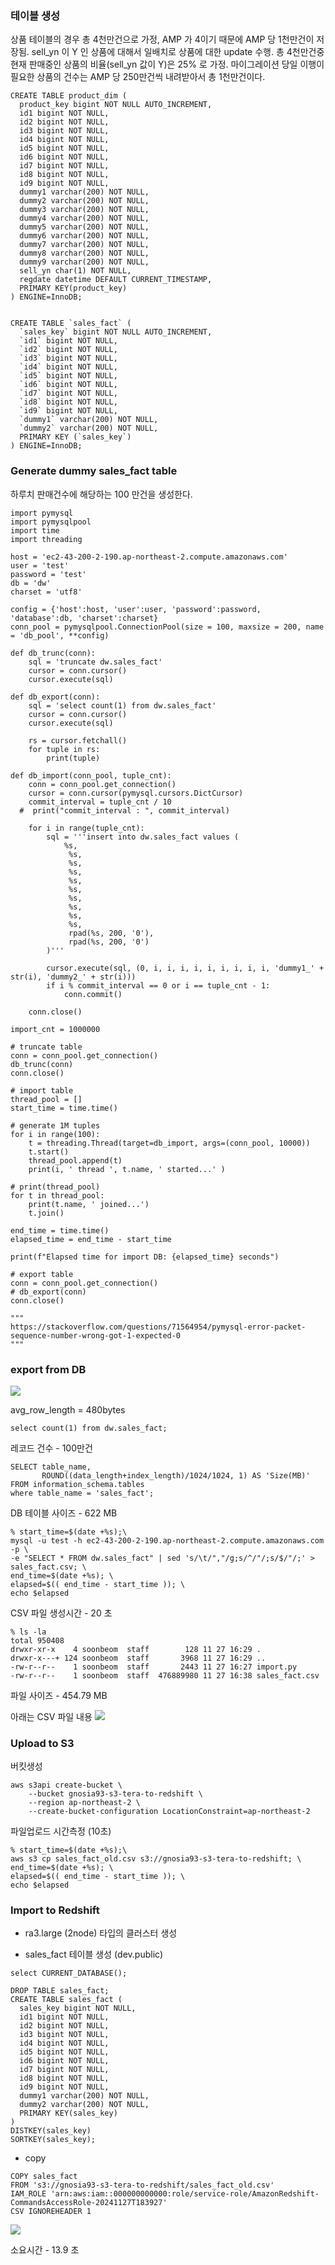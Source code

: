 ### 테이블 생성 ###

상품 테이블의 경우 총 4천만건으로 가정, AMP 가 4이기 때문에 AMP 당 1천만건이 저장됨.
sell_yn 이 Y 인 상품에 대해서 일배치로 상품에 대한 update 수행.
총 4천만건중 현재 판매중인 상품의 비율(sell_yn 값이 Y)은 25% 로 가정.
마이그레이션 당일 이행이 필요한 상품의 건수는 AMP 당 250만건씩 내려받아서 총 1천만건이다.
```
CREATE TABLE product_dim (
  product_key bigint NOT NULL AUTO_INCREMENT,
  id1 bigint NOT NULL,
  id2 bigint NOT NULL,
  id3 bigint NOT NULL,
  id4 bigint NOT NULL,
  id5 bigint NOT NULL,
  id6 bigint NOT NULL,
  id7 bigint NOT NULL,
  id8 bigint NOT NULL,
  id9 bigint NOT NULL,
  dummy1 varchar(200) NOT NULL,
  dummy2 varchar(200) NOT NULL,
  dummy3 varchar(200) NOT NULL,
  dummy4 varchar(200) NOT NULL,
  dummy5 varchar(200) NOT NULL,
  dummy6 varchar(200) NOT NULL,
  dummy7 varchar(200) NOT NULL,
  dummy8 varchar(200) NOT NULL,
  dummy9 varchar(200) NOT NULL,
  sell_yn char(1) NOT NULL,
  regdate datetime DEFAULT CURRENT_TIMESTAMP,
  PRIMARY KEY(product_key)
) ENGINE=InnoDB;


CREATE TABLE `sales_fact` (
  `sales_key` bigint NOT NULL AUTO_INCREMENT,
  `id1` bigint NOT NULL,
  `id2` bigint NOT NULL,
  `id3` bigint NOT NULL,
  `id4` bigint NOT NULL,
  `id5` bigint NOT NULL,
  `id6` bigint NOT NULL,
  `id7` bigint NOT NULL,
  `id8` bigint NOT NULL,
  `id9` bigint NOT NULL,
  `dummy1` varchar(200) NOT NULL,
  `dummy2` varchar(200) NOT NULL,
  PRIMARY KEY (`sales_key`)
) ENGINE=InnoDB;
```

### Generate dummy sales_fact table ###
하루치 판매건수에 해당하는 100 만건을 생성한다.
```
import pymysql
import pymysqlpool
import time
import threading

host = 'ec2-43-200-2-190.ap-northeast-2.compute.amazonaws.com'
user = 'test'
password = 'test'
db = 'dw'
charset = 'utf8'

config = {'host':host, 'user':user, 'password':password, 'database':db, 'charset':charset}
conn_pool = pymysqlpool.ConnectionPool(size = 100, maxsize = 200, name = 'db_pool', **config)

def db_trunc(conn):
    sql = 'truncate dw.sales_fact'
    cursor = conn.cursor()
    cursor.execute(sql)

def db_export(conn):
    sql = 'select count(1) from dw.sales_fact'
    cursor = conn.cursor()
    cursor.execute(sql)

    rs = cursor.fetchall()
    for tuple in rs:
        print(tuple)

def db_import(conn_pool, tuple_cnt):
    conn = conn_pool.get_connection()
    cursor = conn.cursor(pymysql.cursors.DictCursor)
    commit_interval = tuple_cnt / 10
  #  print("commit_interval : ", commit_interval)
    
    for i in range(tuple_cnt):
        sql = '''insert into dw.sales_fact values (
            %s,
             %s,
             %s,
             %s,
             %s,
             %s,
             %s,
             %s,
             %s,
             %s,
             rpad(%s, 200, '0'),
             rpad(%s, 200, '0')
        )'''
        
        cursor.execute(sql, (0, i, i, i, i, i, i, i, i, i, 'dummy1_' + str(i), 'dummy2_' + str(i)))
        if i % commit_interval == 0 or i == tuple_cnt - 1:
            conn.commit()
            
    conn.close()

import_cnt = 1000000

# truncate table
conn = conn_pool.get_connection()
db_trunc(conn)
conn.close()

# import table
thread_pool = []
start_time = time.time()

# generate 1M tuples
for i in range(100):
    t = threading.Thread(target=db_import, args=(conn_pool, 10000))
    t.start()
    thread_pool.append(t)
    print(i, ' thread ', t.name, ' started...' )

# print(thread_pool)
for t in thread_pool:
    print(t.name, ' joined...')
    t.join()

end_time = time.time()
elapsed_time = end_time - start_time

print(f"Elapsed time for import DB: {elapsed_time} seconds")

# export table
conn = conn_pool.get_connection()
# db_export(conn)
conn.close()

"""
https://stackoverflow.com/questions/71564954/pymysql-error-packet-sequence-number-wrong-got-1-expected-0    
"""
```




### export from DB ###

![](https://github.com/gnosia93/tera-to-redshift/blob/main/images/sales_fact.png)

avg_row_length = 480bytes

```
select count(1) from dw.sales_fact;
```
레코드 건수 - 100만건

```
SELECT table_name,
       ROUND((data_length+index_length)/1024/1024, 1) AS 'Size(MB)'
FROM information_schema.tables
where table_name = 'sales_fact';
```
DB 테이블 사이즈 - 622 MB 

```
% start_time=$(date +%s);\
mysql -u test -h ec2-43-200-2-190.ap-northeast-2.compute.amazonaws.com -p \
-e "SELECT * FROM dw.sales_fact" | sed 's/\t/","/g;s/^/"/;s/$/"/;' > sales_fact.csv; \
end_time=$(date +%s); \
elapsed=$(( end_time - start_time )); \
echo $elapsed
```
CSV 파일 생성시간 - 20 초

```
% ls -la
total 950408
drwxr-xr-x    4 soonbeom  staff        128 11 27 16:29 .
drwxr-x---+ 124 soonbeom  staff       3968 11 27 16:29 ..
-rw-r--r--    1 soonbeom  staff       2443 11 27 16:27 import.py
-rw-r--r--    1 soonbeom  staff  476889980 11 27 16:38 sales_fact.csv
```
파일 사이즈 - 454.79 MB

아래는 CSV 파일 내용
![](https://github.com/gnosia93/tera-to-redshift/blob/main/images/sales_fact_samples.png)


### Upload to S3 ###

버킷생성
```
aws s3api create-bucket \
    --bucket gnosia93-s3-tera-to-redshift \
    --region ap-northeast-2 \
    --create-bucket-configuration LocationConstraint=ap-northeast-2
```

파일업로드 시간측정 (10초)
```
% start_time=$(date +%s);\
aws s3 cp sales_fact_old.csv s3://gnosia93-s3-tera-to-redshift; \
end_time=$(date +%s); \
elapsed=$(( end_time - start_time )); \
echo $elapsed
```

### Import to Redshift ###
* ra3.large (2node) 타입의 클러스터 생성

* sales_fact 테이블 생성 (dev.public)
```
select CURRENT_DATABASE();

DROP TABLE sales_fact;
CREATE TABLE sales_fact (
  sales_key bigint NOT NULL,
  id1 bigint NOT NULL,
  id2 bigint NOT NULL,
  id3 bigint NOT NULL,
  id4 bigint NOT NULL,
  id5 bigint NOT NULL,
  id6 bigint NOT NULL,
  id7 bigint NOT NULL,
  id8 bigint NOT NULL,
  id9 bigint NOT NULL,
  dummy1 varchar(200) NOT NULL,
  dummy2 varchar(200) NOT NULL,
  PRIMARY KEY(sales_key)
) 
DISTKEY(sales_key) 
SORTKEY(sales_key);
```
* copy
```
COPY sales_fact 
FROM 's3://gnosia93-s3-tera-to-redshift/sales_fact_old.csv' 
IAM_ROLE 'arn:aws:iam::000000000000:role/service-role/AmazonRedshift-CommandsAccessRole-20241127T183927'
CSV IGNOREHEADER 1
```
![](https://github.com/gnosia93/tera-to-redshift/blob/main/images/redshift_copy.png)

소요시간 - 13.9 초


